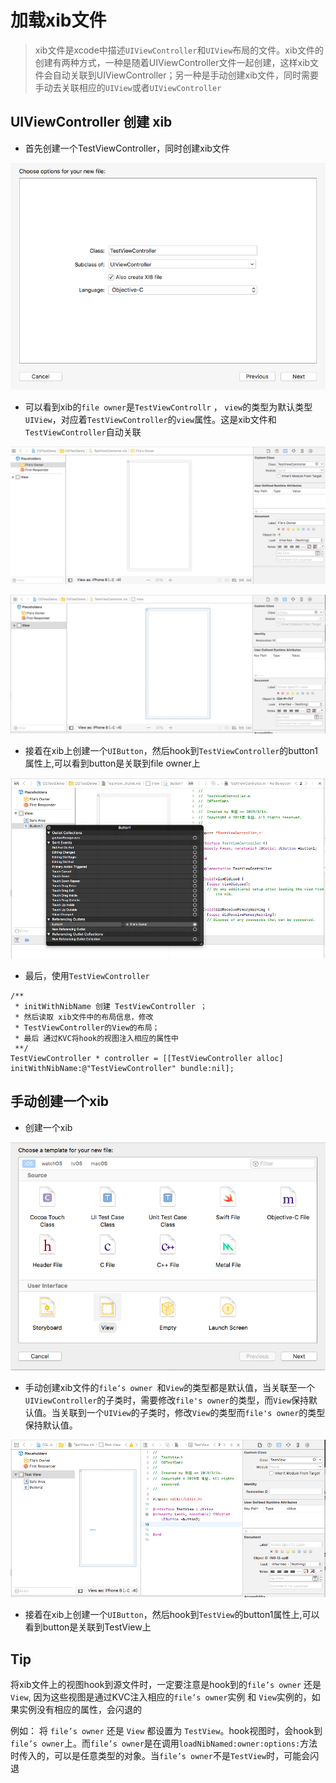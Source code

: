 # 加载xib文件

> xib文件是xcode中描述`UIViewController`和`UIView`布局的文件。xib文件的创建有两种方式，一种是随着UIViewController文件一起创建，这样xib文件会自动关联到UIViewController；另一种是手动创建xib文件，同时需要手动去关联相应的`UIView`或者`UIViewController`

## UIViewController 创建 xib

- 首先创建一个TestViewController，同时创建xib文件

![创建xib][1]

- 可以看到xib的`file owner`是`TestViewControllr` ， `view`的类型为默认类型`UIView`，对应着`TestViewController`的`view`属性。这是xib文件和`TestViewController`自动关联

![xib2][2]

![xib3][3]

- 接着在xib上创建一个`UIButton`，然后hook到`TestViewController`的button1属性上,可以看到button是关联到file owner上

![xib4][4]

- 最后，使用`TestViewController`

```
/**
 * initWithNibName 创建 TestViewController ；
 * 然后读取 xib文件中的布局信息，修改 
 * TestViewController的View的布局；
 * 最后 通过KVC将hook的视图注入相应的属性中
 **/ 
TestViewController * controller = [[TestViewController alloc] initWithNibName:@"TestViewController" bundle:nil];

```

## 手动创建一个xib

- 创建一个xib 

![xib5][5]

- 手动创建xib文件的`file‘s owner `和`View`的类型都是默认值，当关联至一个`UIViewController`的子类时，需要修改`file's owner`的类型，而`View`保持默认值。当关联到一个`UIView`的子类时，修改`View`的类型而`file's owner`的类型保持默认值。

![xib6][6]

- 接着在xib上创建一个`UIButton`，然后hook到`TestView`的button1属性上,可以看到button是关联到TestView上


## Tip

将xib文件上的视图hook到源文件时，一定要注意是hook到的`file’s owner` 还是 `View`, 因为这些视图是通过KVC注入相应的`file’s owner`实例 和 `View`实例的，如果实例没有相应的属性，会闪退的

例如：
将 `file’s owner` 还是 `View` 都设置为 `TestView`。hook视图时，会hook到`file’s owner`上。而`file’s owner`是在调用`loadNibNamed:owner:options:`方法时传入的，可以是任意类型的对象。当`file’s owner`不是`TestView`时，可能会闪退




[1]: pic/xib1.png
[2]: pic/xib2.png
[3]: pic/xib3.png
[4]: pic/xib4.png
[5]: pic/xib5.png
[6]: pic/xib6.png